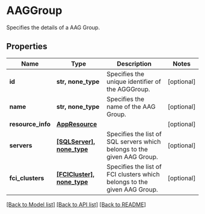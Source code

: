 # AAGGroup

Specifies the details of a AAG Group.

## Properties
Name | Type | Description | Notes
------------ | ------------- | ------------- | -------------
**id** | **str, none_type** | Specifies the unique identifier of the AGGGroup. | [optional] 
**name** | **str, none_type** | Specifies the name of the AAG Group. | [optional] 
**resource_info** | [**AppResource**](AppResource.md) |  | [optional] 
**servers** | [**[SQLServer], none_type**](SQLServer.md) | Specifies the list of SQL servers which belongs to the given AAG Group. | [optional] 
**fci_clusters** | [**[FCICluster], none_type**](FCICluster.md) | Specifies the list of FCI clusters which belongs to the given AAG Group. | [optional] 

[[Back to Model list]](../README.md#documentation-for-models) [[Back to API list]](../README.md#documentation-for-api-endpoints) [[Back to README]](../README.md)


